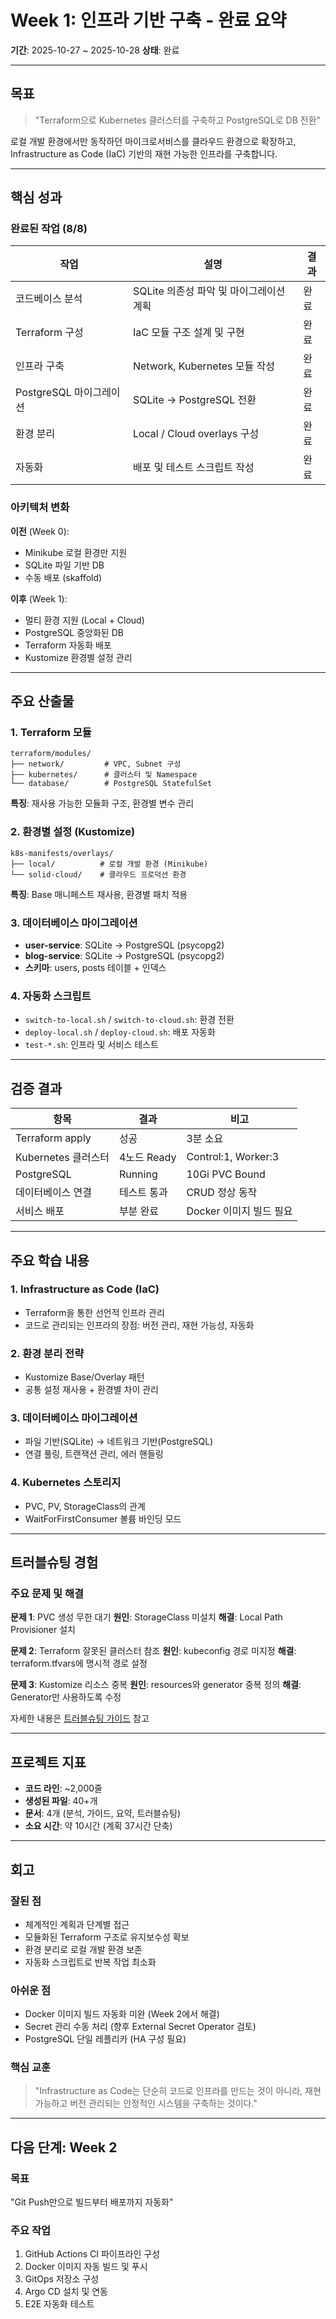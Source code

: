 # Week 1: 인프라 기반 구축 - 완료 요약

**기간**: 2025-10-27 ~ 2025-10-28
**상태**: 완료

---

## 목표

> "Terraform으로 Kubernetes 클러스터를 구축하고 PostgreSQL로 DB 전환"

로컬 개발 환경에서만 동작하던 마이크로서비스를 클라우드 환경으로 확장하고, Infrastructure as Code (IaC) 기반의 재현 가능한 인프라를 구축합니다.

---

## 핵심 성과

### 완료된 작업 (8/8)

| 작업 | 설명 | 결과 |
|------|------|------|
| 코드베이스 분석 | SQLite 의존성 파악 및 마이그레이션 계획 | 완료 |
| Terraform 구성 | IaC 모듈 구조 설계 및 구현 | 완료 |
| 인프라 구축 | Network, Kubernetes 모듈 작성 | 완료 |
| PostgreSQL 마이그레이션 | SQLite -> PostgreSQL 전환 | 완료 |
| 환경 분리 | Local / Cloud overlays 구성 | 완료 |
| 자동화 | 배포 및 테스트 스크립트 작성 | 완료 |

### 아키텍처 변화

**이전** (Week 0):
- Minikube 로컬 환경만 지원
- SQLite 파일 기반 DB
- 수동 배포 (skaffold)

**이후** (Week 1):
- 멀티 환경 지원 (Local + Cloud)
- PostgreSQL 중앙화된 DB 
- Terraform 자동화 배포
- Kustomize 환경별 설정 관리

---

## 주요 산출물

### 1. Terraform 모듈

```
terraform/modules/
├── network/         # VPC, Subnet 구성
├── kubernetes/      # 클러스터 및 Namespace
└── database/        # PostgreSQL StatefulSet
```

**특징**: 재사용 가능한 모듈화 구조, 환경별 변수 관리

### 2. 환경별 설정 (Kustomize)

```
k8s-manifests/overlays/
├── local/          # 로컬 개발 환경 (Minikube)
└── solid-cloud/    # 클라우드 프로덕션 환경
```

**특징**: Base 매니페스트 재사용, 환경별 패치 적용

### 3. 데이터베이스 마이그레이션

- **user-service**: SQLite → PostgreSQL (psycopg2)
- **blog-service**: SQLite -> PostgreSQL (psycopg2)
- **스키마**: users, posts 테이블 + 인덱스

### 4. 자동화 스크립트

- `switch-to-local.sh` / `switch-to-cloud.sh`: 환경 전환
- `deploy-local.sh` / `deploy-cloud.sh`: 배포 자동화
- `test-*.sh`: 인프라 및 서비스 테스트

---

## 검증 결과

| 항목 | 결과 | 비고 |
|------|------|------|
| Terraform apply | 성공 | 3분 소요 |
| Kubernetes 클러스터 | 4노드 Ready | Control:1, Worker:3 |
| PostgreSQL | Running | 10Gi PVC Bound |
| 데이터베이스 연결 | 테스트 통과 | CRUD 정상 동작 |
| 서비스 배포 | 부분 완료 | Docker 이미지 빌드 필요 |

---

## 주요 학습 내용

### 1. Infrastructure as Code (IaC)
- Terraform을 통한 선언적 인프라 관리
- 코드로 관리되는 인프라의 장점: 버전 관리, 재현 가능성, 자동화

### 2. 환경 분리 전략
- Kustomize Base/Overlay 패턴 
- 공통 설정 재사용 + 환경별 차이 관리

### 3. 데이터베이스 마이그레이션
- 파일 기반(SQLite) → 네트워크 기반(PostgreSQL)
- 연결 풀링, 트랜잭션 관리, 에러 핸들링

### 4. Kubernetes 스토리지
- PVC, PV, StorageClass의 관계
- WaitForFirstConsumer 볼륨 바인딩 모드

---

## 트러블슈팅 경험

### 주요 문제 및 해결

**문제 1**: PVC 생성 무한 대기
**원인**: StorageClass 미설치
**해결**: Local Path Provisioner 설치

**문제 2**: Terraform 잘못된 클러스터 참조
**원인**: kubeconfig 경로 미지정
**해결**: terraform.tfvars에 명시적 경로 설정

**문제 3**: Kustomize 리소스 중복
**원인**: resources와 generator 중복 정의
**해결**: Generator만 사용하도록 수정

자세한 내용은 [트러블슈팅 가이드](./week1-troubleshooting-pvc.md) 참고

---

## 프로젝트 지표

- **코드 라인**: ~2,000줄
- **생성된 파일**: 40+개
- **문서**: 4개 (분석, 가이드, 요약, 트러블슈팅)
- **소요 시간**: 약 10시간 (계획 37시간 단축)

---

## 회고

### 잘된 점
- 체계적인 계획과 단계별 접근
- 모듈화된 Terraform 구조로 유지보수성 확보
- 환경 분리로 로컬 개발 환경 보존
- 자동화 스크립트로 반복 작업 최소화

### 아쉬운 점
- Docker 이미지 빌드 자동화 미완 (Week 2에서 해결)
- Secret 관리 수동 처리 (향후 External Secret Operator 검토)
- PostgreSQL 단일 레플리카 (HA 구성 필요)

### 핵심 교훈
> "Infrastructure as Code는 단순히 코드로 인프라를 만드는 것이 아니라,
> 재현 가능하고 버전 관리되는 안정적인 시스템을 구축하는 것이다."

---

## 다음 단계: Week 2

### 목표
"Git Push만으로 빌드부터 배포까지 자동화"

### 주요 작업
1. GitHub Actions CI 파이프라인 구성
2. Docker 이미지 자동 빌드 및 푸시
3. GitOps 저장소 구성
4. Argo CD 설치 및 연동
5. E2E 자동화 테스트
